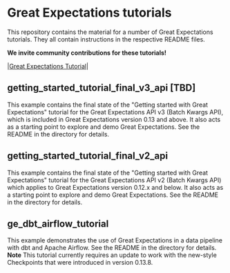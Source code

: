 # Great Expectations tutorials

This repository contains the material for a number of Great Expectations tutorials. They all contain instructions in the respective README files.

**We invite community contributions for these tutorials!**

|[Great Expectations Tutorial](https://docs.greatexpectations.io/docs/tutorials/getting_started/tutorial_overview)|

## getting_started_tutorial_final_v3_api [TBD]
This example contains the final state of the "Getting started with Great Expectations" tutorial for the Great 
Expectations API v3 (Batch Kwargs API), which is included in Great Expectations version 0.13 and above. 
It also acts as a starting point to explore and demo Great Expectations. See the README in the directory for details.

## getting_started_tutorial_final_v2_api
This example contains the final state of the "Getting started with Great Expectations" tutorial for the Great Expectations 
API v2 (Batch Kwargs API) which applies to Great Expectations version 0.12.x and below. It also acts as a starting point 
to explore and demo Great Expectations. See the README in the directory for details.

## ge_dbt_airflow_tutorial
This example demonstrates the use of Great Expectations in a data pipeline with dbt and Apache Airflow. 
See the README in the directory for details. **Note** This tutorial currently requires an update to work with the 
new-style Checkpoints that were introduced in version 0.13.8.
